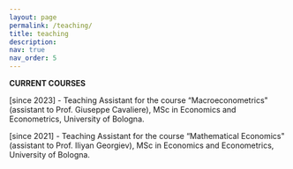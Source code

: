 ```yaml
---
layout: page
permalink: /teaching/
title: teaching
description:
nav: true
nav_order: 5
---
```


<b>CURRENT COURSES</b>

[since 2023] - Teaching Assistant for the course “Macroeconometrics" (assistant to Prof. Giuseppe Cavaliere), MSc in Economics and Econometrics, University of Bologna.


[since 2021] - Teaching Assistant for the course “Mathematical Economics" (assistant to Prof. Iliyan Georgiev), MSc in Economics and Econometrics, University of Bologna.


<br>
